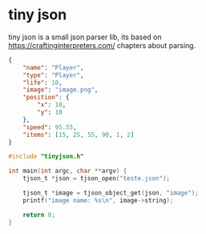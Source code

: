 # tiny json

tiny json is a small json parser lib, its based on https://craftinginterpreters.com/ chapters about parsing.

```json
{
	"name": "Player",
	"type": "Player",
	"life": 10,
	"image": "image.png",
	"position": {
		"x": 10,
		"y": 10
	},
	"speed": 95.55,
	"items": [15, 25, 55, 90, 1, 2]
}
```

```c
#include "tinyjson.h"

int main(int argc, char **argv) {
	tjson_t *json = tjson_open("teste.json");

	tjson_t *image = tjson_object_get(json, "image");
	printf("image name: %s\n", image->string);

	return 0;
}
```
